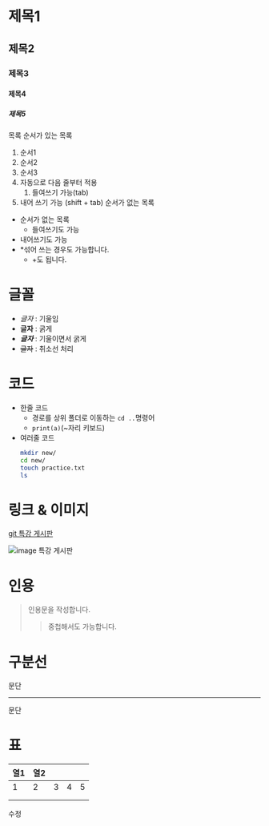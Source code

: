 # 제목1
## 제목2
### 제목3
#### 제목4
##### 제목5

목록
순서가 있는 목록
1. 순서1
2. 순서2
3. 순서3
4. 자동으로 다음 줄부터 적용
   1. 들여쓰기 가능(tab)
5. 내어 쓰기 가능 (shift + tab)
순서가 없는 목록
- 순서가 없는 목록
  - 들여쓰기도 가능
- 내어쓰기도 가능
- *섞어 쓰는 경우도 가능합니다.
    + \+도 됩니다.
# 글꼴

- *글자* : 기울임
- **글자** : 굵게
- ***글자*** : 기울이면서 굵게
- ~~글자~~ : 취소선 처리

# 코드
- 한줄 코드
  - 경로를 상위 폴더로 이동하는 `cd ..`명령어
  - `print(a)`(~자리 키보드)
- 여러줄 코드 
    ```bash (언어를 명시해줌)
    mkdir new/
    cd new/
    touch practice.txt
    ls
    ```
# 링크 & 이미지
[git 특강 게시판](https://hphk-edu.notion.site/Git-220822-220823-AI-21-4762532ecf9649f7b89c7710a0f8ec63)

![image 특강 게시판](https://github.com/settings/profile)

# 인용
> 인용문을 작성합니다.
>> 중첩해서도 가능합니다.

# 구분선
문단

---

문단

# 표
| 열1 | 열2  |   |   |   |
|---|---|---|---|---|
|  1 |  2 |  3 |  4 |  5 |
|   |   |   |   |   |
|   |   |   |   |   |
수정